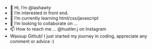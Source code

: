 - 👋 Hi, I’m @lashawty
- 👀 I’m interested in front end.
- 🌱 I’m currently learning html/css/javascript
- 💞️ I’m looking to collaborate on ...
- 📫 How to reach me ... @hustler.j on Instagram
- Wassup Github! I just started my journey in coding, appreciate any comment or advice :) 

<!---
lashawty/lashawty is a ✨ special ✨ repository because its `README.md` (this file) appears on your GitHub profile.
You can click the Preview link to take a look at your changes.
--->
